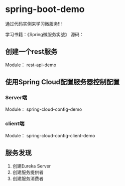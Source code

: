 # spring-boot-demo

通过代码实例来学习微服务!!!

学习书籍：《Spring微服务实战》
源码：

## 创建一个rest服务

Module： rest-api-demo

## 使用Spring Cloud配置服务器控制配置
### Server端
Module： spring-cloud-config-demo
### client端
Module： spring-cloud-config-client-demo

## 服务发现

1. 创建Eureka Server
2. 创建服务提供者
3. 创建服务消费者
